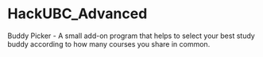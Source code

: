 # HackUBC_Advanced
Buddy Picker - A small add-on program that helps to select your best study buddy according to how many courses you share in common.

